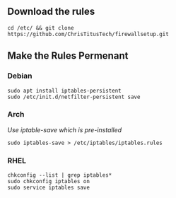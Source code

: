 
## Download the rules
```
cd /etc/ && git clone https://github.com/ChrisTitusTech/firewallsetup.git
````
## Make the Rules Permenant
### Debian
```
sudo apt install iptables-persistent
sudo /etc/init.d/netfilter-persistent save
```
### Arch
*Use iptable-save which is pre-installed*
```
sudo iptables-save > /etc/iptables/iptables.rules
```
### RHEL

```
chkconfig --list | grep iptables*
sudo chkconfig iptables on
sudo service iptables save
```
